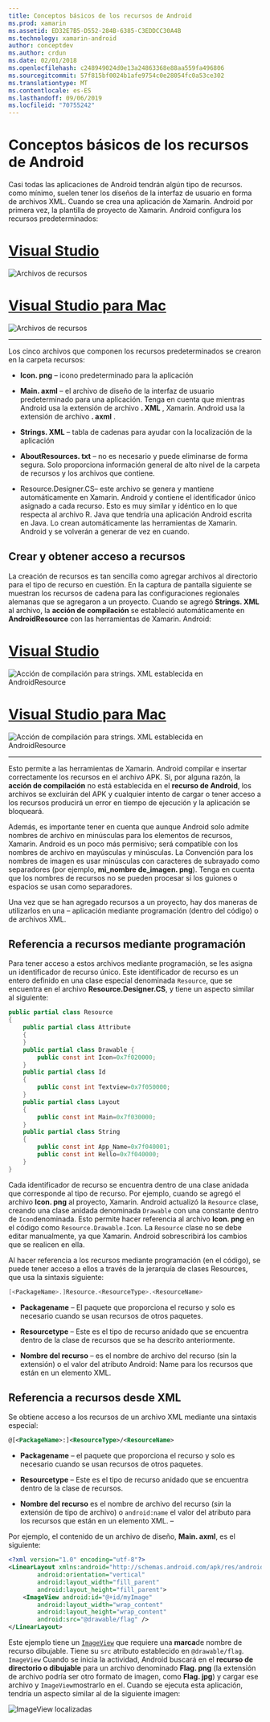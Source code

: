 ```yaml
---
title: Conceptos básicos de los recursos de Android
ms.prod: xamarin
ms.assetid: ED32E7B5-D552-284B-6385-C3EDDCC30A4B
ms.technology: xamarin-android
author: conceptdev
ms.author: crdun
ms.date: 02/01/2018
ms.openlocfilehash: c248949024d0e13a24863368e88aa559fa496806
ms.sourcegitcommit: 57f815bf0024b1afe9754c0e28054fc0a53ce302
ms.translationtype: MT
ms.contentlocale: es-ES
ms.lasthandoff: 09/06/2019
ms.locfileid: "70755242"
---
```

# <a name="android-resource-basics"></a>Conceptos básicos de los recursos de Android

Casi todas las aplicaciones de Android tendrán algún tipo de recursos. como mínimo, suelen tener los diseños de la interfaz de usuario en forma de archivos XML. Cuando se crea una aplicación de Xamarin. Android por primera vez, la plantilla de proyecto de Xamarin. Android configura los recursos predeterminados:

# <a name="visual-studiotabwindows"></a>[Visual Studio](#tab/windows)

![Archivos de recursos](android-resource-basics-images/01-resource-files-vs.png)

# <a name="visual-studio-for-mactabmacos"></a>[Visual Studio para Mac](#tab/macos)

![Archivos de recursos](android-resource-basics-images/01-resource-files-xs.png)

-----

Los cinco archivos que componen los recursos predeterminados se crearon en la carpeta recursos:

- **Icon. png** &ndash; icono predeterminado para la aplicación

- **Main. axml** &ndash; el archivo de diseño de la interfaz de usuario predeterminado para una aplicación. Tenga en cuenta que mientras Android usa la extensión de archivo **. XML** , Xamarin. Android usa la extensión de archivo **. axml** .

- **Strings. XML** &ndash; tabla de cadenas para ayudar con la localización de la aplicación

- **AboutResources. txt** &ndash; no es necesario y puede eliminarse de forma segura. Solo proporciona información general de alto nivel de la carpeta de recursos y los archivos que contiene.

- Resource.Designer.CS&ndash; este archivo se genera y mantiene automáticamente en Xamarin. Android y contiene el identificador único asignado a cada recurso. Esto es muy similar y idéntico en lo que respecta al archivo R. Java que tendría una aplicación Android escrita en Java. Lo crean automáticamente las herramientas de Xamarin. Android y se volverán a generar de vez en cuando.

## <a name="creating-and-accessing-resources"></a>Crear y obtener acceso a recursos

La creación de recursos es tan sencilla como agregar archivos al directorio para el tipo de recurso en cuestión. En la captura de pantalla siguiente se muestran los recursos de cadena para las configuraciones regionales alemanas que se agregaron a un proyecto. Cuando se agregó **Strings. XML** al archivo, la **acción de compilación** se estableció automáticamente en **AndroidResource** con las herramientas de Xamarin. Android:

# <a name="visual-studiotabwindows"></a>[Visual Studio](#tab/windows)

![Acción de compilación para strings. XML establecida en AndroidResource](android-resource-basics-images/02-build-action-vs.png)

# <a name="visual-studio-for-mactabmacos"></a>[Visual Studio para Mac](#tab/macos)

![Acción de compilación para strings. XML establecida en AndroidResource](android-resource-basics-images/02-build-action-xs.png)

-----

Esto permite a las herramientas de Xamarin. Android compilar e insertar correctamente los recursos en el archivo APK. Si, por alguna razón, la **acción de compilación** no está establecida en el **recurso de Android**, los archivos se excluirán del APK y cualquier intento de cargar o tener acceso a los recursos producirá un error en tiempo de ejecución y la aplicación se bloqueará.

Además, es importante tener en cuenta que aunque Android solo admite nombres de archivo en minúsculas para los elementos de recursos, Xamarin. Android es un poco más permisivo; será compatible con los nombres de archivo en mayúsculas y minúsculas. La Convención para los nombres de imagen es usar minúsculas con caracteres de subrayado como separadores (por ejemplo, **mi\_nombre de\_imagen. png**). Tenga en cuenta que los nombres de recursos no se pueden procesar si los guiones o espacios se usan como separadores.

Una vez que se han agregado recursos a un proyecto, hay dos maneras de utilizarlos en una &ndash; aplicación mediante programación (dentro del código) o de archivos XML.

## <a name="referencing-resources-programmatically"></a>Referencia a recursos mediante programación

Para tener acceso a estos archivos mediante programación, se les asigna un identificador de recurso único. Este identificador de recurso es un entero definido en una clase especial denominada `Resource`, que se encuentra en el archivo **Resource.Designer.CS**, y tiene un aspecto similar al siguiente:

```csharp
public partial class Resource
{
    public partial class Attribute
    {
    }
    public partial class Drawable {
        public const int Icon=0x7f020000;
    }
    public partial class Id
    {
        public const int Textview=0x7f050000;
    }
    public partial class Layout
    {
        public const int Main=0x7f030000;
    }
    public partial class String
    {
        public const int App_Name=0x7f040001;
        public const int Hello=0x7f040000;
    }
}
```

Cada identificador de recurso se encuentra dentro de una clase anidada que corresponde al tipo de recurso. Por ejemplo, cuando se agregó el archivo **Icon. png** al proyecto, Xamarin. Android actualizó la `Resource` clase, creando una clase anidada denominada `Drawable` con una constante dentro de `Icon`denominada.
Esto permite hacer referencia al archivo **Icon. png** en el código como `Resource.Drawable.Icon`. La `Resource` clase no se debe editar manualmente, ya que Xamarin. Android sobrescribirá los cambios que se realicen en ella.

Al hacer referencia a los recursos mediante programación (en el código), se puede tener acceso a ellos a través de la jerarquía de clases Resources, que usa la sintaxis siguiente:

```csharp
[<PackageName>.]Resource.<ResourceType>.<ResourceName>
```

- **Packagename** &ndash; El paquete que proporciona el recurso y solo es necesario cuando se usan recursos de otros paquetes.

- **Resourcetype** &ndash; Este es el tipo de recurso anidado que se encuentra dentro de la clase de recursos que se ha descrito anteriormente.

- **Nombre del recurso** &ndash; es el nombre de archivo del recurso (sin la extensión) o el valor del atributo Android: Name para los recursos que están en un elemento XML.

## <a name="referencing-resources-from-xml"></a>Referencia a recursos desde XML

Se obtiene acceso a los recursos de un archivo XML mediante una sintaxis especial:

```xml
@[<PackageName>:]<ResourceType>/<ResourceName>
```

- **Packagename** &ndash; el paquete que proporciona el recurso y solo es necesario cuando se usan recursos de otros paquetes.

- **Resourcetype** &ndash; Este es el tipo de recurso anidado que se encuentra dentro de la clase de recursos.

- **Nombre del recurso** es el nombre de archivo del recurso (*sin* la extensión de tipo de archivo) o `android:name` el valor del atributo para los recursos que están en un elemento XML. &ndash;

Por ejemplo, el contenido de un archivo de diseño, **Main. axml**, es el siguiente:

```xml
<?xml version="1.0" encoding="utf-8"?>
<LinearLayout xmlns:android="http://schemas.android.com/apk/res/android"
        android:orientation="vertical"
        android:layout_width="fill_parent"
        android:layout_height="fill_parent">
    <ImageView android:id="@+id/myImage"
        android:layout_width="wrap_content"
        android:layout_height="wrap_content"
        android:src="@drawable/flag" />
</LinearLayout>
```

Este ejemplo tiene un [`ImageView`](https://github.com/xamarin/recipes/tree/master/Recipes/android/controls/imageview) que requiere una **marca**de nombre de recurso dibujable. Tiene su `src` atributo establecido en `@drawable/flag`. `ImageView` Cuando se inicia la actividad, Android buscará en el **recurso de directorio o dibujable** para un archivo denominado **Flag. png** (la extensión de archivo podría ser otro formato de imagen, como **Flag. jpg**) y cargar ese archivo y `ImageView`mostrarlo en el.
Cuando se ejecuta esta aplicación, tendría un aspecto similar al de la siguiente imagen:

![ImageView localizadas](android-resource-basics-images/03-localized-screenshot.png)
